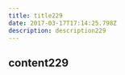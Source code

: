 ```yaml
---
title: title229
date: 2017-03-17T17:14:25.798Z
description: description229
---
```


## content229
  
